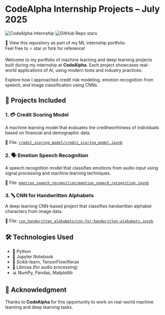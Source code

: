 # CodeAlpha Internship Projects – July 2025  
![CodeAlpha Internship](https://img.shields.io/badge/Internship-CodeAlpha-blueviolet)
![GitHub Repo stars](https://img.shields.io/github/stars/Shruthi486/codealpha_tasks?style=social)

📌 View this repository as part of my ML internship portfolio.  
Feel free to ⭐ star or fork for reference!

Welcome to my portfolio of machine learning and deep learning projects built during my internship at **CodeAlpha**. Each project showcases real-world applications of AI, using modern tools and industry practices.

Explore how I approached credit risk modeling, emotion recognition from speech, and image classification using CNNs.

## 📁 Projects Included

### 1. 💳 Credit Scoring Model
A machine learning model that evaluates the creditworthiness of individuals based on financial and demographic data.

📄 File: [`credit_scoring_model/credit_scoring_model.ipynb`](credit_scoring_model/credit_scoring_model.ipynb)

### 2. 🗣️ Emotion Speech Recognition
A speech recognition model that classifies emotions from audio input using signal processing and machine learning techniques.

📄 File: [`emotion_speech_recognition/emotion_speech_recognition.ipynb`](emotion_speech_recognition/emotion_speech_recognition.ipynb)


### 3. 🔤 CNN for Handwritten Alphabets
A deep learning CNN-based project that classifies handwritten alphabet characters from image data.

📄 File: [`cnn_handwritten_alphabets/cnn-for-handwritten-alphabets.ipynb`](cnn_handwritten_alphabets/cnn-for-handwritten-alphabets.ipynb)

## 🛠️ Technologies Used
- 🐍 Python  
- 📒 Jupyter Notebook  
- 🤖 Scikit-learn, TensorFlow/Keras  
- 🎵 Librosa (for audio processing)  
- 📊 NumPy, Pandas, Matplotlib

## 🙌 Acknowledgment
Thanks to **CodeAlpha** for this opportunity to work on real-world machine learning and deep learning tasks.
